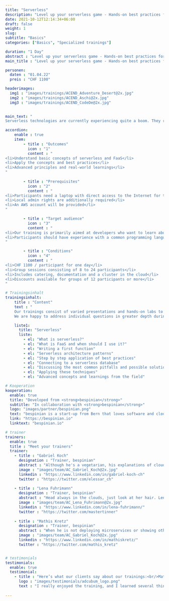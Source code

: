 ```yaml
---
title: "Serverless"
description: "Level up your serverless game - Hands-on best practices for serverless and FaaS."
date: 2021-10-12T12:14:34+06:00
draft: false
weight: 1
slug: 
subtitle: "Basics"
categories: ["Basics", "Specialized trainings"]

duration: "1 Day"
abstract : "Level up your serverless game - Hands-on best practices for serverless and FaaS."
main_title : "Level up your serverless game - Hands-on best practices für serverless und FaaS"

personen: 
  daten : "01.04.22"
  preis : "CHF 1100"

headerimages:
  img1 : "images/trainings/ACEND_Adventure_Desert@2x.jpg"
  img2 : "images/trainings/ACEND_Aschi@2x.jpg"
  img3 : "images/trainings/ACEND_CodeDe@2x.jpg"
      

main_text: "
Serverless technologies are currently experiencing quite a boom. They range from Function-as-a-Service (FaaS) to complete database and queuing systems to authentication and monitoring solutions. In this training, we will mainly look at FaaS and create corresponding functions that follow common best practices and run in AWS Lambda. In doing so, we will learn about certain stumbling blocks and peculiarities of these platforms and how to deal with them."

accordion:
    enable : true
    item:
        - title : "Outcomes"
          icon : "1"
          content : "
<li>Understand basic concepts of serverless and FaaS</li>
<li>Apply the concepts and best practices</li>
<li>Advanced principles and real-world learnings</li>
"
 
        - title : "Prerequisites"
          icon : "2"
          content : "
<li>Participants need a laptop with direct access to the Internet for the training</li>
<li>Local admin rights are additionally required</li>
<li>An AWS account will be provided</li>
"

        - title : "Target audience"
          icon : "3"
          content : "
<li>Our training is primarily aimed at developers who want to learn about this new world and its advantages and disadvantages</li>
<li>Participants should have experience with a common programming language, but this is not a strict requirement</li>
"

        - title : "Conditions"
          icon : "4"
          content : "
<li>CHF 1100 / participant for one day</li>
<li>Group sessions consisting of 8 to 24 participants</li>
<li>Includes catering, documentation and a cluster in the cloud</li>
<li>Discounts available for groups of 12 participants or more</li>
"

# Trainingsinhalt
trainingsinhalt: 
    title : "Content"
    text : "
    Our trainings consist of varied presentations and hands-on labs to convey their content in an exciting way.
    We are happy to address individual questions in greater depth during the training."

    liste1:
      title: "Serverless"
      liste:
        - el: "What is serverless?"
        - el: "What is FaaS and when should I use it?"
        - el: "Writing a first function"
        - el: "Serverless architecture patterns"
        - el: "Step by step application of best practices"
        - el: "Connecting to a serverless database"
        - el: "Discussing the most common pitfalls and possible solutions"
        - el: "Applying these techniques"
        - el: "Advanced concepts and learnings from the field"

# Kooperation
kooperation:
  enable: true
  title: "Developed from <strong>bespinian</strong>"
  subtitle: "In collaboration with <strong>bespinian</strong>"
  logo: "images/partner/bespinian.png"
  text: "bespinian is a start-up from Bern that loves software and cloud computing. As \"Cloud Native Citizens\" they are at home on different cloud platforms and help their customers in close collaboration to build new software in the cloud or to bring existing ones to the cloud."
  link: "https://bespinian.io"
  linktext: "bespinian.io"

# trainer
trainers:
  enable: true
  title : "Meet your trainers"
  trainer:
    - title : "Gabriel Koch"
      designation : "Trainer, bespinian"
      abstract : "Although he's a vegetarian, his explanations of cloud technologies have a lot of meat on the bone."
      image : "images/team/AC_Gabriel_Koch@2x.jpg"
      linkedin : "https://www.linkedin.com/in/gabriel-koch-ch"
      twitter : "https://twitter.com/elessar_ch"
    
    - title : "Lena Fuhrimann"
      designation : "Trainer, bespinian"
      abstract : "Head always in the clouds, just look at her hair. Lena loves modernizing software and working with new technologies. She uses Arch btw."
      image : "images/team/AC_Lena_Fuhrimann@2x.jpg"
      linkedin : "https://www.linkedin.com/in/lena-fuhrimann/"
      twitter : "https://twitter.com/mastertinner"
      
    - title : "Mathis Kretz"
      designation : "Trainer, bespinian"
      abstract : "When he is not deploying microservices or showing others how to do it, he is cooking, preferably with fire."
      image : "images/team/AC_Gabriel_Koch@2x.jpg"
      linkedin : "https://www.linkedin.com/in/mathiskretz/"
      twitter : "https://twitter.com/mathis_kretz"


# testimonials
testimonials:
  enable: true
  testimonial:
    - title : "Here’s what our clients say about our trainings:<br/>Matthias Summer, Austria"
      logo : "images/testimonials/adcubum_logo.png"
      text : "I really enjoyed the training, and I learned several things that helped me with my daily tasks. You could tell that the trainers had a lot of practical experience with and passion for the technology. They also supported us well and gave us useful advice."     
      
---
```

